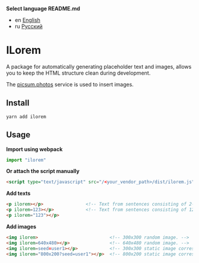 __Select language README.md__

- en [English](README.md)
- ru [Русский](README-ru.md)


# ILorem

A package for automatically generating placeholder text and images, allows you
to keep the HTML structure clean during development.

The [picsum.photos](https://picsum.photos) service is used to insert images.

## Install

`yarn add ilorem`


## Usage

__Import using webpack__

```js
import "ilorem"
```

__Or attach the script manually__

```html
<script type="text/javascript" src="/<your_vendor_path>/dist/ilorem.js"></script>
```

__Add texts__

```html
<p ilorem></p>                <!-- Text from sentences consisting of 2-100 random words. -->
<p ilorem=123></p>            <!-- Text from sentences consisting of 123 random words. -->
<p ilorem="123"></p>
```

__Add images__

```html
<img ilorem>                           <!-- 300x300 random image. -->
<img ilorem=640x480></p>               <!-- 640x480 random image. -->
<img ilorem=seed=user1></p>            <!-- 300x300 static image corresponding to seed "user1". -->
<img ilorem="800x200?seed=user1"></p>  <!-- 800x200 static image corresponding to seed "user1". -->
```
